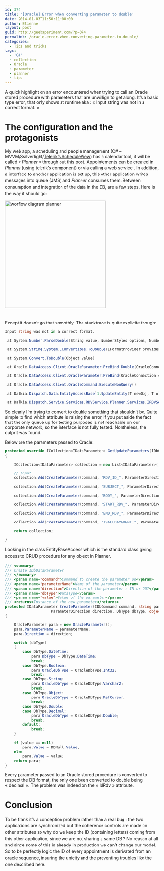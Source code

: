 ```yaml
---
id: 374
title: '[Oracle] Error when converting parameter to double'
date: 2014-01-03T11:50:11+00:00
author: Etienne
layout: post
guid: http://geeksperiment.com/?p=374
permalink: /oracle-error-when-converting-parameter-to-double/
categories:
  - Tips and tricks
tags:
  - 'C#'
  - collection
  - Oracle
  - parameter
  - planner
  - tips
---
```

A quick highlight on an error encountered when trying to call an Oracle stored procedure with parameters that are unwillign to get along. It&rsquo;s a basic type error, that only shows at runtime aka : &laquo;&nbsp;Input string was not in a correct format.&nbsp;&raquo;<!--more-->

# The configuration and the protagonists

My web app, a scheduling and people management (C# &#8211; MVVM/Ssilverlight/[Telerik&rsquo;s ScheduleView](http://demos.telerik.com/silverlight/#ScheduleView/FirstLook)) has a calendar tool, it will be called _&laquo;&nbsp;Planner&nbsp;&raquo;_ through out this post. Appointements can be created in _Planner_ (using telerik&rsquo;s component) or via <span style="line-height: 1.5em;">calling a </span><span style="line-height: 1.5em;">web service . In addition, a interface to another application is set up, this other application writes messages into queue (JMS) and <em>Planner</em> consumes them. Between consumption and integration of the data in the DB, are a few steps. Here is the way it should go:</span>

[<img class="aligncenter wp-image-392 size-medium" src="http://geeksperiment.com/wp-content/uploads/2014/01/simple_diagram_planner3-258x300.png" alt="worflow diagram planner" width="330" height="350" srcset="http://geeksperiment.com/wp-content/uploads/2014/01/simple_diagram_planner3-258x300.png 258w, http://geeksperiment.com/wp-content/uploads/2014/01/simple_diagram_planner3.png 432w" sizes="(max-width: 258px) 100vw, 300px" />](http://geeksperiment.com/wp-content/uploads/2014/01/simple_diagram_planner3.png)

# 

Except it doesn&rsquo;t go that smoothly. The stacktrace is quite explicite though:

```csharp
Input string was not in a correct format.

 at System.Number.ParseDouble(String value, NumberStyles options, NumberFormatInfo numfmt)

 at System.String.System.IConvertible.ToDouble(IFormatProvider provider)

 at System.Convert.ToDouble(Object value)

 at Oracle.DataAccess.Client.OracleParameter.PreBind_Double(OracleConnection conn, OracleDbType OraDbType)

 at Oracle.DataAccess.Client.OracleParameter.PreBind(OracleConnection conn, IntPtr errCtx, Int32 arraySize)

 at Oracle.DataAccess.Client.OracleCommand.ExecuteNonQuery()

 at Dalkia.Dispatch.Data.EntityAccessBase`1.UpdateEntity(T newObj, T oldObj)

 at Dalkia.Dispatch.Service.Services.RDVService.Planner.Services.IRDVService.SaveAllRDV(List`1 listRDV)
```

So clearly I&rsquo;m trying to convert to double something that shouldn&rsquo;t be. Quite simple to find which attribute is raising the error, if you put aside the fact that the only queue up for testing purposes is not reachable on our corporate network, so the interface is not fully tested. Nontheless, the culprit was found.

Below are the parameters passed to Oracle:

```csharp
protected override ICollection<IDataParameter> GetUpdateParameters(IDbCommand command, RDV newRDV, RDV oldRDV)
{

    ICollection<IDataParameter> collection = new List<IDataParameter>();

    // Input
    collection.Add(CreateParameter(command, "RDV_ID_", ParameterDirection.Input, DbType.Decimal, newRDV.IdRdv));

    collection.Add(CreateParameter(command, "SUBJECT_", ParameterDirection.Input, DbType.String, newRDV.Sujet));

    collection.Add(CreateParameter(command, "BODY_", ParameterDirection.Input, DbType.String, newRDV.Corps));

    collection.Add(CreateParameter(command, "START_RDV_", ParameterDirection.Input, DbType.Date, newRDV.DateDeb));

    collection.Add(CreateParameter(command, "END_RDV_", ParameterDirection.Input, DbType.Date, newRDV.DateFin));

    collection.Add(CreateParameter(command, "ISALLDAYEVENT_", ParameterDirection.Input, DbType.String, (newRDV.IsAllDay ? "Y" : "N")));

    return collection;

}
```

<span style="line-height: 1.5em;">Looking in the class EntityBaseAccess which is the standard class giving access to CRUD procedure for any object in Planner.</span>

```csharp
/// <summary>
/// Create IDbDataParameter
/// </summary>
/// <param name="command">Command to create the parameter on</param>
/// <param name="parameterName">Name of the parameter</param>
/// <param name="direction">Direction of the parameter : IN or OUT</param>
/// <param name="dbType">DataType</param>
/// <param name="value">Value of the parameter</param>
/// <returns>Instance of the new parameter</returns>
protected IDataParameter CreateParameter(IDbCommand command, string parameterName,
                     ParameterDirection direction, DbType dbType, object value = null)
{

    OracleParameter para = new OracleParameter();
    para.ParameterName = parameterName;
    para.Direction = direction;

    switch (dbType)
    {
        case DbType.DateTime:
            para.DbType = DbType.DateTime;
            break;
        case DbType.Boolean:
            para.OracleDbType = OracleDbType.Int32;
            break;
        case DbType.String:
            para.OracleDbType = OracleDbType.Varchar2;
            break;
        case DbType.Object:
            para.OracleDbType = OracleDbType.RefCursor;
            break;
        case DbType.Double:
        case DbType.Decimal:
            para.OracleDbType = OracleDbType.Double;
            break;
        default:
            break;
    }

    if (value == null)
        para.Value = DBNull.Value;
    else
        para.Value = value;
    return para;
}
```
Every parameter passed to an Oracle stored procedure is converted to respect the DB format, the only one been converted to double being &laquo;&nbsp;decimal&nbsp;&raquo;. The problem was indeed on the &laquo;&nbsp;IdRdv&nbsp;&raquo; attribute.

# Conclusion

To be frank it&rsquo;s a conception problem rather than a real bug : t<span style="line-height: 1.5em;">he two applications are synchronized but the coherence controls are made on other attributes so </span><span style="line-height: 1.5em;">why do we keep the ID (containing letters) coming from this other application, since we are not sharing a same DB ? No reason at all and since some of this is already in production we can&rsquo;t change our model. So to be perfectly logic the ID of every appointment is derivated from an oracle sequence, insuring the unicity and the preventing troubles like the one described here.</span>